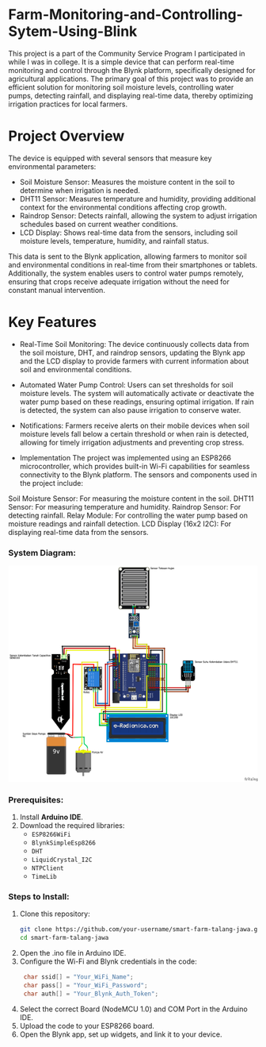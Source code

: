 # Farm-Monitoring-and-Controlling-Sytem-Using-Blink

This project is a part of the Community Service Program I participated in while I was in college. It is a simple device that can perform real-time monitoring and control through the Blynk platform, specifically designed for agricultural applications. The primary goal of this project was to provide an efficient solution for monitoring soil moisture levels, controlling water pumps, detecting rainfall, and displaying real-time data, thereby optimizing irrigation practices for local farmers.

# Project Overview
The device is equipped with several sensors that measure key environmental parameters:

- Soil Moisture Sensor: Measures the moisture content in the soil to determine when irrigation is needed.
- DHT11 Sensor: Measures temperature and humidity, providing additional context for the environmental conditions affecting crop growth.
- Raindrop Sensor: Detects rainfall, allowing the system to adjust irrigation schedules based on current weather conditions.
- LCD Display: Shows real-time data from the sensors, including soil moisture levels, temperature, humidity, and rainfall status.


This data is sent to the Blynk application, allowing farmers to monitor soil and environmental conditions in real-time from their smartphones or tablets. Additionally, the system enables users to control water pumps remotely, ensuring that crops receive adequate irrigation without the need for constant manual intervention.

# Key Features
- Real-Time Soil Monitoring: The device continuously collects data from the soil moisture, DHT, and raindrop sensors, updating the Blynk app and the LCD display to provide farmers with current information about soil and environmental conditions.

- Automated Water Pump Control: Users can set thresholds for soil moisture levels. The system will automatically activate or deactivate the water pump based on these readings, ensuring optimal irrigation. If rain is detected, the system can also pause irrigation to conserve water.

- Notifications: Farmers receive alerts on their mobile devices when soil moisture levels fall below a certain threshold or when rain is detected, allowing for timely irrigation adjustments and preventing crop stress.

- Implementation
The project was implemented using an ESP8266 microcontroller, which provides built-in Wi-Fi capabilities for seamless connectivity to the Blynk platform. The sensors and components used in the project include:

Soil Moisture Sensor: For measuring the moisture content in the soil.
DHT11 Sensor: For measuring temperature and humidity.
Raindrop Sensor: For detecting rainfall.
Relay Module: For controlling the water pump based on moisture readings and rainfall detection.
LCD Display (16x2 I2C): For displaying real-time data from the sensors.

### **System Diagram**:  

<p align="center">
    <img src="schematic.png" alt="My Image" />
</p>



### **Prerequisites**:
1. Install **Arduino IDE**.  
2. Download the required libraries:
   - `ESP8266WiFi`  
   - `BlynkSimpleEsp8266`  
   - `DHT`  
   - `LiquidCrystal_I2C`  
   - `NTPClient`  
   - `TimeLib`  

### **Steps to Install**:
1. Clone this repository:
   ```bash
   git clone https://github.com/your-username/smart-farm-talang-jawa.git
   cd smart-farm-talang-jawa
   ```
2. Open the .ino file in Arduino IDE.
3. Configure the Wi-Fi and Blynk credentials in the code:
   ```cpp
    char ssid[] = "Your_WiFi_Name";
    char pass[] = "Your_WiFi_Password";
    char auth[] = "Your_Blynk_Auth_Token";
   ```
4. Select the correct Board (NodeMCU 1.0) and COM Port in the Arduino IDE.
5. Upload the code to your ESP8266 board.
6. Open the Blynk app, set up widgets, and link it to your device.
